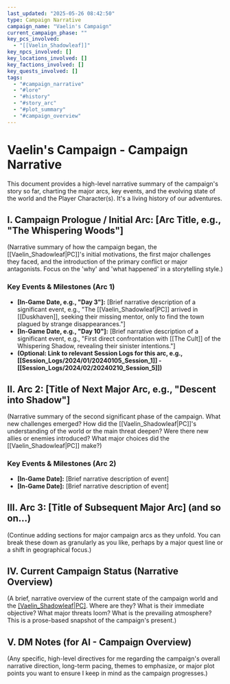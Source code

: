 ```yaml
---
last_updated: "2025-05-26 08:42:50"
type: Campaign Narrative
campaign_name: "Vaelin's Campaign"
current_campaign_phase: ""
key_pcs_involved:
  - "[[Vaelin_Shadowleaf]]"
key_npcs_involved: []
key_locations_involved: []
key_factions_involved: []
key_quests_involved: []
tags:
  - "#campaign_narrative"
  - "#lore"
  - "#history"
  - "#story_arc"
  - "#plot_summary"
  - "#campaign_overview"
---
```

# Vaelin's Campaign - Campaign Narrative

This document provides a high-level narrative summary of the campaign's story so far, charting the major arcs, key events, and the evolving state of the world and the Player Character(s). It's a living history of our adventures.

## I. Campaign Prologue / Initial Arc: [Arc Title, e.g., "The Whispering Woods"]

(Narrative summary of how the campaign began, the [[Vaelin_Shadowleaf|PC]]'s initial motivations, the first major challenges they faced, and the introduction of the primary conflict or major antagonists. Focus on the 'why' and 'what happened' in a storytelling style.)

### Key Events & Milestones (Arc 1)
* **[In-Game Date, e.g., "Day 3"]:** [Brief narrative description of a significant event, e.g., "The [[Vaelin_Shadowleaf|PC]] arrived in [[Duskhaven]], seeking their missing mentor, only to find the town plagued by strange disappearances."]
* **[In-Game Date, e.g., "Day 10"]:** [Brief narrative description of a significant event, e.g., "First direct confrontation with [[The Cult]] of the Whispering Shadow, revealing their sinister intentions."]
* **(Optional: Link to relevant Session Logs for this arc, e.g., [[Session_Logs/2024/01/20240105_Session_1]] - [[Session_Logs/2024/02/20240210_Session_5]])**

## II. Arc 2: [Title of Next Major Arc, e.g., "Descent into Shadow"]

(Narrative summary of the second significant phase of the campaign. What new challenges emerged? How did the [[Vaelin_Shadowleaf|PC]]'s understanding of the world or the main threat deepen? Were there new allies or enemies introduced? What major choices did the [[Vaelin_Shadowleaf|PC]] make?)

### Key Events & Milestones (Arc 2)
* **[In-Game Date]:** [Brief narrative description of event]
* **[In-Game Date]:** [Brief narrative description of event]

## III. Arc 3: [Title of Subsequent Major Arc] (and so on...)

(Continue adding sections for major campaign arcs as they unfold. You can break these down as granularly as you like, perhaps by a major quest line or a shift in geographical focus.)

## IV. Current Campaign Status (Narrative Overview)

(A brief, narrative overview of the current state of the campaign world and the [[Vaelin_Shadowleaf|PC]](s). Where are they? What is their immediate objective? What major threats loom? What is the prevailing atmosphere? This is a prose-based snapshot of the campaign's present.)

## V. DM Notes (for AI - Campaign Overview)

(Any specific, high-level directives for me regarding the campaign's overall narrative direction, long-term pacing, themes to emphasize, or major plot points you want to ensure I keep in mind as the campaign progresses.)